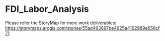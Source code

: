 # FDI_Labor_Analysis

Please refer the StoryMap for more work deliverables:  https://storymaps.arcgis.com/stories/55ad463897be4625a4162989e656cf71

